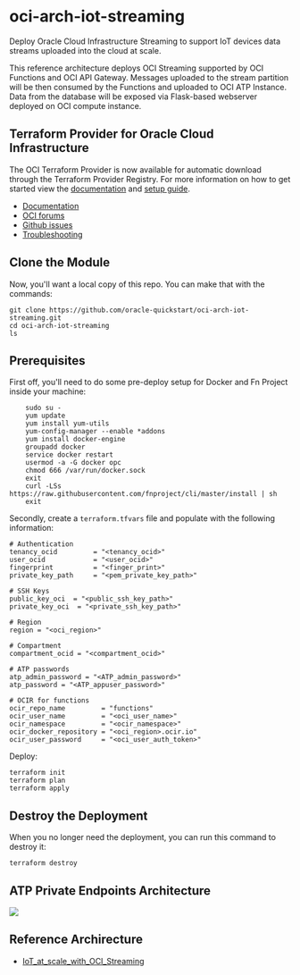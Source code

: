 # oci-arch-iot-streaming

Deploy Oracle Cloud Infrastructure Streaming to support IoT devices data streams uploaded into the cloud at scale.

This reference architecture deploys OCI Streaming supported by OCI Functions and OCI API Gateway. Messages uploaded to the stream partition will be then consumed by the Functions and uploaded to OCI ATP Instance. Data from the database will be exposed via Flask-based webserver deployed on OCI compute instance.  

## Terraform Provider for Oracle Cloud Infrastructure
The OCI Terraform Provider is now available for automatic download through the Terraform Provider Registry. 
For more information on how to get started view the [documentation](https://www.terraform.io/docs/providers/oci/index.html) 
and [setup guide](https://www.terraform.io/docs/providers/oci/guides/version-3-upgrade.html).

* [Documentation](https://www.terraform.io/docs/providers/oci/index.html)
* [OCI forums](https://cloudcustomerconnect.oracle.com/resources/9c8fa8f96f/summary)
* [Github issues](https://github.com/terraform-providers/terraform-provider-oci/issues)
* [Troubleshooting](https://www.terraform.io/docs/providers/oci/guides/guides/troubleshooting.html)

## Clone the Module
Now, you'll want a local copy of this repo. You can make that with the commands:

    git clone https://github.com/oracle-quickstart/oci-arch-iot-streaming.git
    cd oci-arch-iot-streaming
    ls

## Prerequisites
First off, you'll need to do some pre-deploy setup for Docker and Fn Project inside your machine:

```
 	sudo su -
    yum update
    yum install yum-utils
    yum-config-manager --enable *addons
    yum install docker-engine
    groupadd docker
    service docker restart
    usermod -a -G docker opc
    chmod 666 /var/run/docker.sock
    exit
    curl -LSs https://raw.githubusercontent.com/fnproject/cli/master/install | sh
    exit
```

Secondly, create a `terraform.tfvars` file and populate with the following information:

```
# Authentication
tenancy_ocid         = "<tenancy_ocid>"
user_ocid            = "<user_ocid>"
fingerprint          = "<finger_print>"
private_key_path     = "<pem_private_key_path>"

# SSH Keys
public_key_oci  = "<public_ssh_key_path>"
private_key_oci  = "<private_ssh_key_path>"

# Region
region = "<oci_region>"

# Compartment
compartment_ocid = "<compartment_ocid>"

# ATP passwords
atp_admin_password = "<ATP_admin_password>"
atp_password = "<ATP_appuser_password>"

# OCIR for functions
ocir_repo_name         = "functions"
ocir_user_name         = "<oci_user_name>"
ocir_namespace         = "<ocir_namespace>"
ocir_docker_repository = "<oci_region>.ocir.io"
ocir_user_password     = "<oci_user_auth_token>"

````

Deploy:

    terraform init
    terraform plan
    terraform apply

## Destroy the Deployment
When you no longer need the deployment, you can run this command to destroy it:

    terraform destroy

## ATP Private Endpoints Architecture

![](./images/oci-arch-iot-streaming.png)

## Reference Archirecture

- [IoT_at_scale_with_OCI_Streaming](https://docs.oracle.com/en/solutions/.../index.html)
